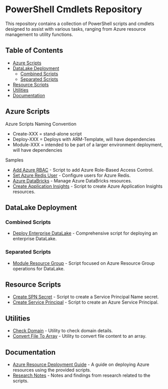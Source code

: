 # PowerShell Cmdlets Repository

This repository contains a collection of PowerShell scripts and cmdlets designed to assist with various tasks, ranging from Azure resource management to utility functions.

## Table of Contents

- [Azure Scripts](#azure-scripts)
- [DataLake Deployment](#datalake-deployment)
  - [Combined Scripts](#combined-scripts)
  - [Separated Scripts](#separated-scripts)
- [Resource Scripts](#resource-scripts)
- [Utilities](#utilities)
- [Documentation](#documentation)

## Azure Scripts

Azure Scripts Naming Convention

- Create-XXX = stand-alone script
- Deploy-XXX = Deploys with ARM-Template, will have dependencies
- Module-XXX = intended to be part of a larger environment deployment, will have dependencies  

Samples

- [Add Azure RBAC](https://github.com/Johne992/powershell-cmdlets/blob/main/Access%20Change%20Templates/Add-AzureRBAC.ps1) - Script to add Azure Role-Based Access Control.
- [Set Azure Redis User](https://github.com/Johne992/powershell-cmdlets/blob/main/Access%20Change%20Templates/Set-AzureRedisUser.ps1) - Configure users for Azure Redis.
- [Azure DataBricks](https://github.com/Johne992/powershell-cmdlets/blob/main/AzureDataBricks.ps1) - Manage Azure DataBricks resources.
- [Create Application Insights](https://github.com/Johne992/powershell-cmdlets/blob/main/Create-ApplicationInsights.ps1) - Script to create Azure Application Insights resources.


## DataLake Deployment

### Combined Scripts

- [Deploy Enterprise DataLake](https://github.com/Johne992/powershell-cmdlets/blob/main/DataLake%20Deployment%20Scripts/Combined-Scripts/Deploy-EnterpriseDataLake.ps1) - Comprehensive script for deploying an enterprise DataLake.


### Separated Scripts

- [Module Resource Group](https://github.com/Johne992/powershell-cmdlets/blob/main/DataLake%20Deployment%20Scripts/Separated-Scripts/0-Module-ResourceGroup.ps1) - Script focused on Azure Resource Group operations for DataLake.


## Resource Scripts

- [Create SPN Secret](https://github.com/Johne992/powershell-cmdlets/blob/main/Resource%20Scripts/Create-SPNSecret.ps1) - Script to create a Service Principal Name secret.
- [Create Service Principal](https://github.com/Johne992/powershell-cmdlets/blob/main/Resource%20Scripts/Create-ServicePrincipal.ps1) - Script to create an Azure Service Principal.


## Utilities

- [Check Domain](https://github.com/Johne992/powershell-cmdlets/blob/main/Check-Domain.ps1) - Utility to check domain details.
- [Convert File To Array](https://github.com/Johne992/powershell-cmdlets/blob/main/Convert-FileToArray.ps1) - Utility to convert file content to an array.


## Documentation

- [Azure Resource Deployment Guide](https://github.com/Johne992/powershell-cmdlets/blob/main/AzureResourceDeployment.md) - A guide on deploying Azure resources using the provided scripts.
- [Research Notes](https://github.com/Johne992/powershell-cmdlets/blob/main/Research.MD) - Notes and findings from research related to the scripts.
